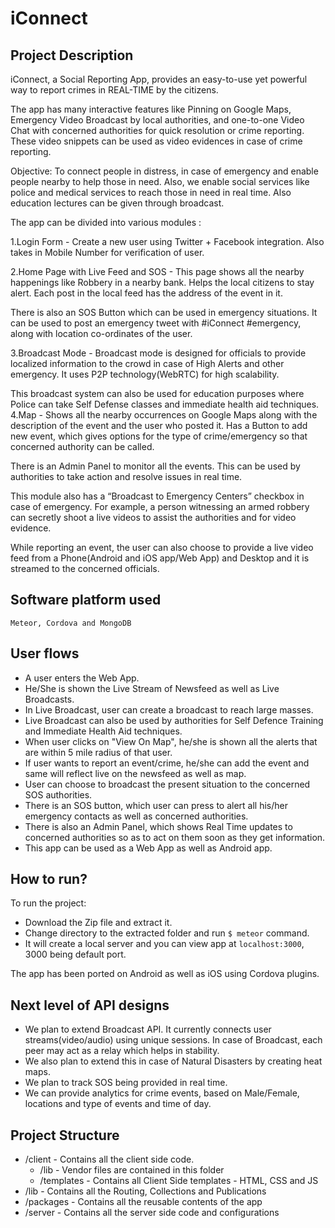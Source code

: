 # iConnect

## Project Description

iConnect, a Social Reporting App, provides an easy-to-use yet powerful way to report crimes in REAL-TIME by the citizens.

The app has many interactive features like Pinning on Google Maps, Emergency Video Broadcast by local authorities, and one-to-one Video Chat with concerned authorities for quick resolution or crime reporting. These video snippets can be used as video evidences in case of crime reporting.

Objective: To connect people in distress, in case of emergency and enable people nearby to help those in need. Also, we enable social services like police and medical services to reach those in need in real time. Also education lectures can be given through broadcast.

The app can be divided into various modules :

1.Login Form - Create a new user using Twitter + Facebook integration. Also takes in Mobile Number for verification of user.

2.Home Page with Live Feed and SOS - This page shows all the nearby happenings like Robbery in a nearby bank. Helps the local citizens to stay alert. Each post in the local feed has the address of the event in it.

There is also an SOS Button which can be used in emergency situations. It can be used to post an emergency tweet with #iConnect #emergency, along with location co-ordinates of the user.

3.Broadcast Mode - Broadcast mode is designed for officials to provide localized information to the crowd in case of High Alerts and other emergency. It uses P2P technology(WebRTC) for high scalability.

This broadcast system can also be used for education purposes where Police can take Self Defense classes and immediate health aid techniques. 4.Map - Shows all the nearby occurrences on Google Maps along with the description of the event and the user who posted it. Has a Button to add new event, which gives options for the type of crime/emergency so that concerned authority can be called.

There is an Admin Panel to monitor all the events. This can be used by authorities to take action and resolve issues in real time.

This module also has a “Broadcast to Emergency Centers” checkbox in case of emergency. For example, a person witnessing an armed robbery can secretly shoot a live videos to assist the authorities and for video evidence.

While reporting an event, the user can also choose to provide a live video feed from a Phone(Android and iOS app/Web App) and Desktop and it is streamed to the concerned officials.

## Software platform used
    Meteor, Cordova and MongoDB

## User flows
* A user enters the Web App.
* He/She is shown the Live Stream of Newsfeed as well as Live Broadcasts.
* In Live Broadcast, user can create a broadcast to reach large masses.
* Live Broadcast can also be used by authorities for Self Defence Training and Immediate Health Aid techniques.
* When user clicks on "View On Map", he/she is shown all the alerts that are within 5 mile radius of that user.
* If user wants to report an event/crime, he/she can add the event and same will reflect live on the newsfeed as well as map.
* User can choose to broadcast the present situation to the concerned SOS authorities.
* There is an SOS button, which user can press to alert all his/her emergency contacts as well as concerned authorities.
* There is also an Admin Panel, which shows Real Time updates to concerned authorities so as to act on them soon as they get information.
* This app can be used as a Web App as well as Android app.

## How to run?

To run the project:

* Download the Zip file and extract it.
* Change directory to the extracted folder and run `$ meteor` command.
* It will create a local server and you can view app at `localhost:3000`, 3000 being default port.

The app has been ported on Android as well as iOS using Cordova plugins.

## Next level of API designs
* We plan to extend Broadcast API. It currently connects user streams(video/audio) using unique sessions. In case of Broadcast, each peer may act as a relay which  helps in stability.
* We also plan to extend this in case of Natural Disasters by creating heat maps.
* We plan to track SOS being provided in real time.
* We can provide analytics for crime events, based on Male/Female, locations and type of events and time of day.

## Project Structure

* /client - Contains all the client side code.
    * /lib - Vendor files are contained in this folder
    * /templates - Contains all Client Side templates - HTML, CSS and JS
* /lib - Contains all the Routing, Collections and Publications
* /packages - Contains all the reusable contents of the app
* /server - Contains all the server side code and configurations

